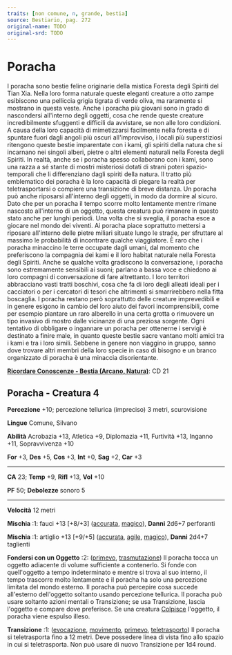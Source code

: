 ```yaml
---
traits: [non comune, n, grande, bestia]
source: Bestiario, pag. 272
original-name: TODO
original-srd: TODO
---
```


# Poracha

I poracha sono bestie feline originarie della mistica Foresta degli Spiriti del
Tian Xia. Nella loro forma naturale queste eleganti creature a otto zampe
esibiscono una pelliccia grigia tigrata di verde oliva, ma raramente si mostrano
in questa veste. Anche i poracha più giovani sono in grado di nascondersi
all'interno degli oggetti, cosa che rende queste creature incredibilmente
sfuggenti e difficili da avvistare, se non alle loro condizioni. A causa della
loro capacità di mimetizzarsi facilmente nella foresta e di spuntare fuori dagli
angoli più oscuri all'improvviso, i locali più superstiziosi ritengono queste
bestie imparentate con i kami, gli spiriti della natura che si incarnano nei
singoli alberi, pietre o altri elementi naturali nella Foresta degli Spiriti. In
realtà, anche se i poracha spesso collaborano con i kami, sono una razza a sé
stante di mostri misteriosi dotati di strani poteri spazio-temporali che li
differenziano dagli spiriti della natura. Il tratto più emblematico dei poracha
è la loro capacità di piegare la realtà per teletrasportarsi o compiere una
transizione di breve distanza. Un poracha può anche riposarsi all'interno degli
oggetti, in modo da dormire al sicuro. Dato che per un poracha il tempo scorre
molto lentamente mentre rimane nascosto all'interno di un oggetto, questa
creatura può rimanere in questo stato anche per lunghi periodi. Una volta che si
sveglia, il poracha esce a giocare nel mondo dei viventi. Ai poracha piace
soprattutto mettersi a riposare all'interno delle pietre miliari situate lungo
le strade, per sfruttare al massimo le probabilità di incontrare qualche
viaggiatore. È raro che i poracha minaccino le terre occupate dagli umani, dal
momento che preferiscono la compagnia dei kami e il loro habitat naturale nella
Foresta degli Spiriti. Anche se qualche volta gradiscono la conversazione, i
poracha sono estremamente sensibili ai suoni; parlano a bassa voce e chiedono ai
loro compagni di conversazione di fare altrettanto. I loro territori abbracciano
vasti tratti boschivi, cosa che fa di loro degli alleati ideali per i cacciatori
o per i cercatori di tesori che altrimenti si smarrirebbero nella fitta
boscaglia. I poracha restano però soprattutto delle creature imprevedibili e in
genere esigono in cambio del loro aiuto dei favori incomprensibili, come per
esempio piantare un raro alberello in una certa grotta o rimuovere un tipo
invasivo di mostro dalle vicinanze di una preziosa sorgente. Ogni tentativo di
obbligare o ingannare un poracha per ottenerne i servigi è destinato a finire
male, in quanto queste bestie sacre vantano molti amici tra i kami e tra i loro
simili. Sebbene in genere non viaggino in gruppo, sanno dove trovare altri
membri della loro specie in caso di bisogno e un branco organizzato di poracha è
una minaccia disorientante.

**[Ricordare Conoscenze - Bestia (Arcano, Natura)](/azioni/abilita/ricordare-conoscenze)**:
CD 21

## Poracha - Creatura 4

**Percezione** +10; percezione tellurica (impreciso) 3 metri, scurovisione

**Lingue** Comune, Silvano

**Abilità** Acrobazia +13, Atletica +9, Diplomazia +11, Furtività +13, Inganno
+11, Sopravvivenza +10

**For** +3, **Des** +5, **Cos** +3, **Int** +0, **Sag** +2, **Car** +3

---

**CA** 23; **Temp** +9, **Rifl** +13, **Vol** +10

**PF** 50; **Debolezze** sonoro 5

---

**Velocità** 12 metri

**Mischia** :1: fauci +13 \[+8/+3] ([accurata](/tratti/accurata),
[magico](/tratti/magico)), **Danni** 2d6+7 perforanti

**Mischia** :1: artiglio +13 \[+9/+5] ([accurata](/tratti/accurata),
[agile](/tratti/agile), [magico](/tratti/magico)), **Danni** 2d4+7 taglienti

**Fondersi con un Oggetto** :2: ([primevo](/tratti/primevo),
[trasmutazione](/tratti/trasmutazione)) Il poracha tocca un oggetto adiacente di
volume sufficiente a contenerlo. Si fonde con quell'oggetto a tempo
indeterminato e mentre si trova al suo interno, il tempo trascorre molto
lentamente e il poracha ha solo una percezione limitata del mondo esterno. Il
poracha può percepire cosa succede all'esterno dell'oggetto soltanto usando
percezione tellurica. Il poracha può usare soltanto azioni mentali o
Transizione; se usa Transizione, lascia l'oggetto e compare dove preferisce. Se
una creatura [Colpisce](/azioni/base/colpire) l'oggetto, il poracha viene
espulso illeso.

**Transizione** :1: ([evocazione](/tratti/evocazione),
[movimento](/tratti/movimento), [primevo](/tratti/primevo),
[teletrasporto](/tratti/teletrasporto)) Il poracha si teletrasporta fino a 12
metri. Deve possedere linea di vista fino allo spazio in cui si teletrasporta.
Non può usare di nuovo Transizione per 1d4 round.
